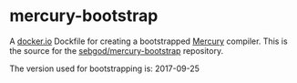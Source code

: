 mercury-bootstrap
=================

A [docker.io](https://hub.docker.com) Dockfile for creating a bootstrapped [Mercury](https://github.com/Mercury-Language/mercury) compiler.
This is the source for the [sebgod/mercury-bootstrap](https://registry.hub.docker.com/u/sebgod/mercury-bootstrap/) repository.

The version used for bootstrapping is: 2017-09-25
